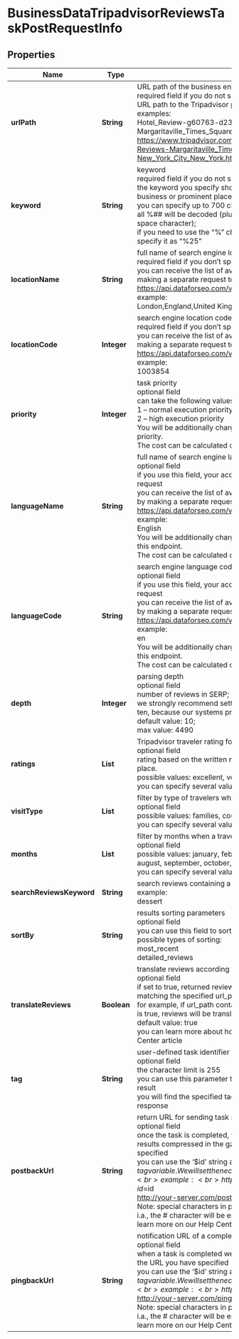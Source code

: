 # BusinessDataTripadvisorReviewsTaskPostRequestInfo


## Properties

| Name | Type | Description | Notes |
|------------ | ------------- | ------------- | -------------|
**urlPath** | **String** | URL path of the business entity<br>required field if you do not specify keyword<br>URL path to the Tripadvisor page of the business entity;<br>examples:<br>Hotel_Review-g60763-d23462501-Reviews-Margaritaville_Times_Square-New_York_City_New_York.html<br>https://www.tripadvisor.com/Hotel_Review-g60763-d23462501-Reviews-Margaritaville_Times_Square-New_York_City_New_York.html |[optional]|
**keyword** | **String** | keyword<br>required field if you do not specify url_path<br>the keyword you specify should indicate a name of an existing business or prominent place on Tripadvisor;<br>you can specify up to 700 characters in the keyword filed;<br>all %## will be decoded (plus character ‘+’ will be decoded to a space character);<br>if you need to use the “%” character for your keyword, please specify it as “%25” |[optional]|
**locationName** | **String** | full name of search engine location<br>required field if you don’t specify location_code or url_path<br>you can receive the list of available locations with location_name by making a separate request to the https://api.dataforseo.com/v3/business_data/tripadvisor/locations<br>example:<br>London,England,United Kingdom |[optional]|
**locationCode** | **Integer** | search engine location code<br>required field if you don’t specify location_name or url_path<br>you can receive the list of available locations with location_code by making a separate request to the https://api.dataforseo.com/v3/business_data/tripadvisor/locations<br>example:<br>1003854 |[optional]|
**priority** | **Integer** | task priority<br>optional field<br>can take the following values:<br>1 – normal execution priority (set by default)<br>2 – high execution priority<br>You will be additionally charged for the tasks with high execution priority.<br>The cost can be calculated on the Pricing page. |[optional]|
**languageName** | **String** | full name of search engine language<br>optional field<br>if you use this field, your account will be charged for one extra request<br>you can receive the list of available languages with language_name by making a separate request to the https://api.dataforseo.com/v3/business_data/tripadvisor/languages<br>example:<br>English<br>You will be additionally charged for setting a language parameter in this endpoint.<br>The cost can be calculated on the Pricing page. |[optional]|
**languageCode** | **String** | search engine language code<br>optional field<br>if you use this field, your account will be charged for one extra request<br>you can receive the list of available languages with language_code by making a separate request to the https://api.dataforseo.com/v3/business_data/tripadvisor/languages<br>example:<br>en<br>You will be additionally charged for setting a language parameter in this endpoint.<br>The cost can be calculated on the Pricing page. |[optional]|
**depth** | **Integer** | parsing depth<br>optional field<br>number of reviews in SERP;<br>we strongly recommend setting the parsing depth in the multiples of ten, because our systems processes ten reviews in a row;<br>default value: 10;<br>max value: 4490 |[optional]|
**ratings** | **List<String>** | Tripadvisor traveler rating for a place of interest<br>optional field<br>rating based on the written reviews by a traveler after they visited a place.<br>possible values: excellent, very_good, average, poor, terrible<br>you can specify several values at once |[optional]|
**visitType** | **List<String>** | filter by type of travelers who left a review<br>optional field<br>possible values: families, couples, solo, business, friends<br>you can specify several values at once |[optional]|
**months** | **List<String>** | filter by months when a traveler made a visit<br>optional field<br>possible values: january, february, march, april, may, april, june, july, august, september, october, november, december<br>you can specify several values at once |[optional]|
**searchReviewsKeyword** | **String** | search reviews containing a specified keyword<br>example:<br>dessert |[optional]|
**sortBy** | **String** | results sorting parameters<br>optional field<br>you can use this field to sort the results;<br>possible types of sorting:<br>most_recent<br>detailed_reviews |[optional]|
**translateReviews** | **Boolean** | translate reviews according to the URL path<br>optional field<br>if set to true, returned reviews will be translated to the language matching the specified url_path;<br>for example, if url_path contains tripadvisor.it and translate_reviews is true, reviews will be translated to the Italian language;<br>default value: true<br>you can learn more about how reviews are translated in this Help Center article |[optional]|
**tag** | **String** | user-defined task identifier<br>optional field<br>the character limit is 255<br>you can use this parameter to identify the task and match it with the result<br>you will find the specified tag value in the data object of the response |[optional]|
**postbackUrl** | **String** | return URL for sending task results<br>optional field<br>once the task is completed, we will send a POST request with its results compressed in the gzip format to the postback_url you specified<br>you can use the ‘$id’ string as a $id variable and ‘$tag’ as urlencoded $tag variable. We will set the necessary values before sending the request.<br>example:<br>http://your-server.com/postbackscript?id=$id<br>http://your-server.com/postbackscript?id=$id&tag=$tag<br>Note: special characters in postback_url will be urlencoded;<br>i.a., the # character will be encoded into %23<br>learn more on our Help Center |[optional]|
**pingbackUrl** | **String** | notification URL of a completed task<br>optional field<br>when a task is completed we will notify you by GET request sent to the URL you have specified<br>you can use the ‘$id’ string as a $id variable and ‘$tag’ as urlencoded $tag variable. We will set the necessary values before sending the request.<br>example:<br>http://your-server.com/pingscript?id=$id<br>http://your-server.com/pingscript?id=$id&tag=$tag<br>Note: special characters in pingback_url will be urlencoded;<br>i.a., the # character will be encoded into %23<br>learn more on our Help Center |[optional]|